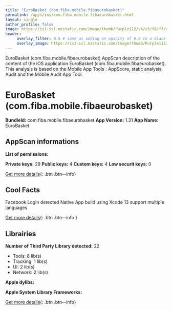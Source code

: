```yaml
---
title: "EuroBasket (com.fiba.mobile.fibaeurobasket)"
permalink: /apps/ios/com.fiba.mobile.fibaeurobasket.html
layout: single
author_profile: false
image: https://is1-ssl.mzstatic.com/image/thumb/Purple112/v4/c3/f8/ff/c3f8ff4f-bd4c-6d1d-73c5-fc0485d06ee9/AppIcon-0-0-1x_U007emarketing-0-0-0-7-0-0-sRGB-0-0-0-GLES2_U002c0-512MB-85-220-0-0.png/512x512bb.jpg
header: 
     overlay_filter: 0.5 # same as adding an opacity of 0.5 to a black background
     overlay_image: https://is1-ssl.mzstatic.com/image/thumb/Purple112/v4/c3/f8/ff/c3f8ff4f-bd4c-6d1d-73c5-fc0485d06ee9/AppIcon-0-0-1x_U007emarketing-0-0-0-7-0-0-sRGB-0-0-0-GLES2_U002c0-512MB-85-220-0-0.png/512x512bb.jpg
---
```

EuroBasket (com.fiba.mobile.fibaeurobasket) AppScan description of the content of the iOS application EuroBasket (com.fiba.mobile.fibaeurobasket). This analysis is based on the Mobile App Tools : AppScore, static analysis, Audit and the Mobile Audit App Tool.

# EuroBasket (com.fiba.mobile.fibaeurobasket)

**BundleId:** com.fiba.mobile.fibaeurobasket
**App Version:** 1.31
**App Name:** EuroBasket


## AppScan informations 

**List of permissions:** 
  
  
**Private keys:** 29
**Public keys:** 4
**Custom keys:** 4
**Low securit keys:** 0
  
[Get more details](/pricing.html){: .btn .btn--info}

## Cool Facts

Facebook Login detected
Native App
build using Xcode 13
support multiple languages
  
[Get more details](/pricing.html){: .btn .btn--info }

## Librairies 
**Number of Third Party Library detected:** 22
- Tools: 8 lib(s)
- Tracking: 1 lib(s)
- UI: 2 lib(s)
- Network: 2 lib(s)


**Apple dylibs:**


**Apple System Library Frameworks:**


  
[Get more details](/pricing.html){: .btn .btn--info}

